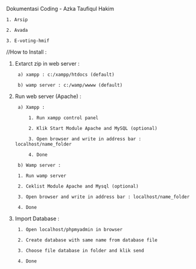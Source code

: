 Dokumentasi Coding - Azka Taufiqul Hakim

	1. Arsip

	2. Avada

	3. E-voting-hmif

//How to Install :

1. Extarct zip in web server :

		a) xampp : c:/xampp/htdocs (default)
	
		b) wamp server : c:/wamp/wwww (default)

2. Run web server (Apache) :

		a) Xampp :
	
	 		1. Run xampp control panel
		
	 		2. Klik Start Module Apache and MySQL (optional)
		
	 		3. Open browser and write in address bar : localhost/name_folder
		
	 		4. Done

		b) Wamp server :
	
	  	1. Run wamp server
		
	  	2. Ceklist Module Apache and Mysql (optional)
		
	  	3. Open browser and write in address bar : localhost/name_folder
		
	  	4. Done

3. Import Database :
	
		1. Open localhost/phpmyadmin in browser
	
		2. Create database with same name from database file
	
		3. Choose file database in folder and klik send
	
		4. Done
